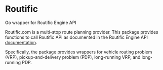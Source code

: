 # Routific
Go wrapper for Routific Engine API

Routific.com is a multi-stop route planning provider.  This package provides
functions to call Routific API as documented in the Routific Engine API
[documentation](https://docs.routific.com/reference/api-reference).

Specifically, the package provides wrappers for vehicle routing problem (VRP),
pickup-and-delivery problem (PDP), long-running VRP, and long-running PDP.
